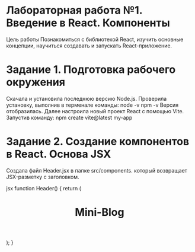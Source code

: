 # Лабораторная работа №1. Введение в React. Компоненты
Цель работы
Познакомиться с библиотекой React, изучить основные концепции, научиться создавать и запускать React-приложение.
# Задание 1. Подготовка рабочего окружения
Скачала и установила последнюю  версию Node.js. Проверила установку, выполнив в терменале команды:
node -v
npm -v
Версия отобразилась.
Далее настроила новый проект React с помощью Vite. Запустив команду:
npm create vite@latest my-app
# Задание 2. Создание компонентов в React. Основа JSX
Создала файл Header.jsx в папке src/components. который возвращает JSX-разметку с заголовком.

jsx
function Header() {
 return (
   <header>
     <h1>Mini-Blog</h1>
   </header>
 );
}
